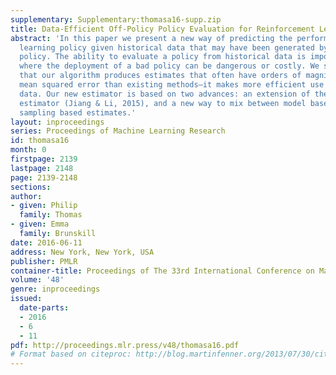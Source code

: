 ```yaml
---
supplementary: Supplementary:thomasa16-supp.zip
title: Data-Efficient Off-Policy Policy Evaluation for Reinforcement Learning
abstract: 'In this paper we present a new way of predicting the performance of a reinforcement
  learning policy given historical data that may have been generated by a different
  policy. The ability to evaluate a policy from historical data is important for applications
  where the deployment of a bad policy can be dangerous or costly. We show empirically
  that our algorithm produces estimates that often have orders of magnitude lower
  mean squared error than existing methods—it makes more efficient use of the available
  data. Our new estimator is based on two advances: an extension of the doubly robust
  estimator (Jiang & Li, 2015), and a new way to mix between model based and importance
  sampling based estimates.'
layout: inproceedings
series: Proceedings of Machine Learning Research
id: thomasa16
month: 0
firstpage: 2139
lastpage: 2148
page: 2139-2148
sections: 
author:
- given: Philip
  family: Thomas
- given: Emma
  family: Brunskill
date: 2016-06-11
address: New York, New York, USA
publisher: PMLR
container-title: Proceedings of The 33rd International Conference on Machine Learning
volume: '48'
genre: inproceedings
issued:
  date-parts:
  - 2016
  - 6
  - 11
pdf: http://proceedings.mlr.press/v48/thomasa16.pdf
# Format based on citeproc: http://blog.martinfenner.org/2013/07/30/citeproc-yaml-for-bibliographies/
---
```

